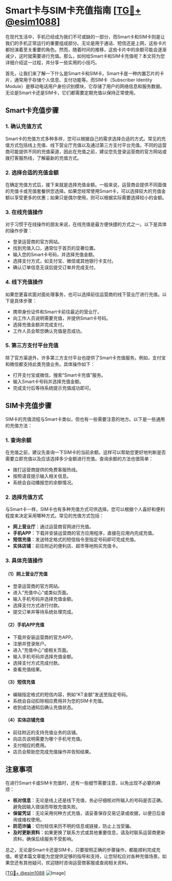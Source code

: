 # Smart卡与SIM卡充值指南 [[TG💪+ @esim1088](https://t.me/s/esim1088)]

在现代生活中，手机已经成为我们不可或缺的一部分，而Smart卡和SIM卡则是让我们的手机正常运行的重要组成部分。无论是用于通话、短信还是上网，这些卡片都扮演着至关重要的角色。然而，随着时间的推移，这些卡片中的余额可能会逐渐减少，这时就需要进行充值。那么，如何给Smart卡和SIM卡充值呢？本文将为您详细介绍这一过程，并分享一些实用的小技巧。

首先，让我们来了解一下什么是Smart卡和SIM卡。Smart卡是一种内置芯片的卡片，通常用于存储个人信息、支付功能等。而SIM卡（Subscriber Identity Module）是移动电话用户身份识别模块，它存储了用户的网络信息和服务数据。无论是Smart卡还是SIM卡，它们都需要定期充值以保持正常使用。

## Smart卡充值步骤

### 1. 确认充值方式

Smart卡的充值方式多种多样，您可以根据自己的需求选择合适的方式。常见的充值方式包括线上充值、线下营业厅充值以及通过第三方支付平台充值。不同的运营商可能提供不同的充值渠道，因此在充值之前，建议您先登录运营商的官方网站或拨打客服热线，了解最新的充值方式。

### 2. 选择合适的充值金额

在确定充值方式后，接下来就是选择充值金额。一般来说，运营商会提供不同面值的充值卡或充值套餐供您选择。如果您经常使用Smart卡，可以选择较大的充值金额以享受更多的优惠；如果只是偶尔使用，则可以根据实际需要选择较小的金额。

### 3. 在线充值操作

对于习惯于在线操作的朋友来说，在线充值是最方便快捷的方式之一。以下是具体的操作步骤：

- 登录运营商的官方网站。
- 找到充值入口，通常位于首页的显著位置。
- 输入您的Smart卡号码，并选择充值金额。
- 选择支付方式，如支付宝、微信或其他银行卡支付。
- 确认订单信息无误后提交订单并完成支付。

### 4. 线下充值操作

如果您更喜欢面对面处理事务，也可以选择前往运营商的线下营业厅进行充值。以下是具体步骤：

- 携带身份证件和Smart卡前往最近的营业厅。
- 向工作人员说明需要充值，并提供Smart卡号码。
- 选择充值金额并完成支付。
- 工作人员会帮您确认充值是否成功。

### 5. 第三方支付平台充值

除了官方渠道外，许多第三方支付平台也提供了Smart卡充值服务。例如，支付宝和微信都支持此类充值业务。具体操作如下：

- 打开支付宝或微信，搜索“Smart卡充值”服务。
- 输入Smart卡号码并选择充值金额。
- 完成支付后等待系统提示充值成功即可。

## SIM卡充值步骤

SIM卡的充值流程与Smart卡类似，但也有一些需要注意的地方。以下是一些通用的充值方法：

### 1. 查询余额

在充值之前，建议先查询一下SIM卡的当前余额。这样可以帮助您更好地判断是否需要立即充值以及应该选择多少金额进行充值。查询余额的方法也很简单：

- 拨打运营商提供的免费客服热线。
- 按照语音提示输入相关信息。
- 系统会自动播报您的余额情况。

### 2. 选择充值方式

与Smart卡一样，SIM卡也有多种充值方式可供选择。您可以根据个人喜好和便利程度来决定采用哪种方式。常见的充值方式包括：

- **网上营业厅**：通过运营商官网进行充值。
- **手机APP**：下载并安装运营商的官方应用程序，直接在应用内完成充值。
- **短信充值**：发送特定格式的短信指令至指定号码即可完成充值。
- **实体店铺**：前往附近的便利店、超市等地购买充值卡。

### 3. 具体充值操作

#### （1）网上营业厅充值

- 登录运营商的官方网站。
- 进入“充值中心”或类似页面。
- 输入手机号码并选择充值金额。
- 选择支付方式进行付款。
- 提交订单并等待系统处理完成。

#### （2）手机APP充值

- 下载并安装运营商的官方APP。
- 注册并登录账户。
- 进入“充值中心”或相关页面。
- 输入手机号码并选择充值金额。
- 选择支付方式完成付款。
- 查看充值结果。

#### （3）短信充值

- 编辑指定格式的短信内容，例如“KT金额”发送至指定号码。
- 系统会自动扣除相应费用并为您的SIM卡充值。
- 收到成功通知后确认充值状态。

#### （4）实体店铺充值

- 前往附近的支持充值业务的店铺。
- 向店员说明需要为哪个手机号充值。
- 支付相应的费用。
- 店员会帮助您完成充值操作并告知结果。

## 注意事项

在进行Smart卡或SIM卡充值时，还有一些细节需要注意，以免出现不必要的麻烦：

- **核对信息**：无论是线上还是线下充值，务必仔细核对所输入的号码是否正确，避免因输入错误而导致充值失败。
- **保留凭证**：无论采用何种方式充值，请妥善保存交易记录或收据，以便日后查询或维权使用。
- **防范诈骗**：切勿轻信来历不明的信息或链接，防止上当受骗。
- **及时更新资料**：如果更换了联系方式或其他重要信息，请及时联系运营商更新资料，确保后续服务不受影响。

总之，无论是Smart卡还是SIM卡，只要按照正确的步骤操作，都能顺利完成充值。希望本篇文章能为您提供足够的指导和支持，让您轻松应对各种充值场景。如果您还有其他疑问，欢迎随时咨询运营商客服或查阅相关资料。

[[TG💪+ @esim1088](https://t.me/s/esim1088) ![Image](https://i.postimg.cc/4NQfJmqS/Snipaste-2025-05-13-00-14-12.png)]